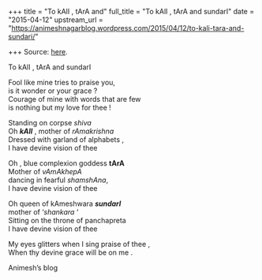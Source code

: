 +++
title = "To kAlI , tArA and"
full_title = "To kAlI , tArA and sundarI"
date = "2015-04-12"
upstream_url = "https://animeshnagarblog.wordpress.com/2015/04/12/to-kali-tara-and-sundari/"

+++
Source: [here](https://animeshnagarblog.wordpress.com/2015/04/12/to-kali-tara-and-sundari/).

To kAlI , tArA and sundarI

Fool like mine tries to praise you,  
is it wonder or your grace ?  
Courage of mine with words that are few  
is nothing but my love for thee !

Standing on corpse *shiva*  
Oh ***kAlI*** , mother of *rAmakrishna*  
Dressed with garland of alphabets ,  
I have devine vision of thee

Oh , blue complexion goddess **tArA**  
Mother of *vAmAkhepA*  
dancing in fearful *shamshAna*,  
I have devine vision of thee

Oh queen of kAmeshwara ***sundarI***  
mother of ‘*shankara* ‘  
Sitting on the throne of panchapreta  
I have devine vision of thee

My eyes glitters when I sing praise of thee ,  
When thy devine grace will be on me .

Animesh’s blog

